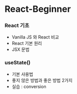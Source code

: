 # React-Beginner

### React 기초 
- Vanilla JS 와 React 비교
- React 기본 원리
- JSX 문법

### useState()
- 기본 사용법
- 좋지 않은 방법과 좋은 방법 2가지
- 실습 : conversion

### 
